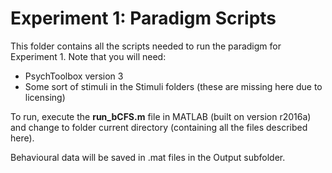 # Experiment 1: Paradigm Scripts
This folder contains all the scripts needed to run the paradigm for Experiment 1. Note that you will need:
* PsychToolbox version 3
* Some sort of stimuli in the Stimuli folders (these are missing here due to licensing)

To run, execute the <b>run_bCFS.m</b> file in MATLAB (built on version r2016a) and change to folder current directory (containing all the files described here).

Behavioural data will be saved in .mat files in the Output subfolder.
